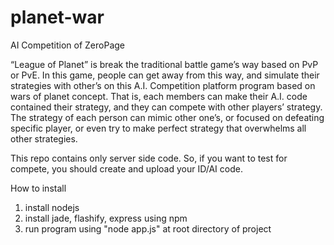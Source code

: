 planet-war
==========

AI Competition of ZeroPage

“League of Planet” is break the traditional battle game’s way based on PvP or PvE.
In this game, people can get away from this way, and simulate their strategies with other’s on this A.I.
Competition platform program based on wars of planet concept.
That is, each members can make their A.I. code contained their strategy, and they can compete with other players’ strategy.
The strategy of each person can mimic other one’s, or focused on defeating specific player, 
or even try to make perfect strategy that overwhelms all other strategies. 

This repo contains only server side code. 
So, if you want to test for compete, you should create and upload your ID/AI code.

How to install
1. install nodejs
2. install jade, flashify, express using npm
3. run program using "node app.js" at root directory of project
